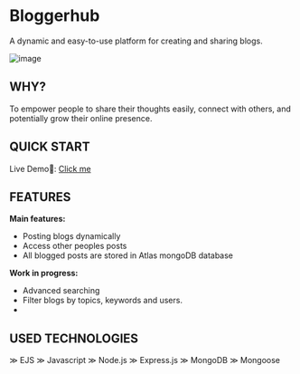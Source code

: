 # Bloggerhub

A dynamic and easy-to-use platform for creating and sharing blogs.

![image](https://github.com/dagmfre/Bloggerhub/assets/96683816/c20c85b6-ce36-4e8b-a099-4b977fcae636)


## WHY?
To empower people to share their thoughts easily, connect with others, and potentially grow their online presence.

## QUICK START
 Live Demo🔗: [Click me](https://blogger-hub.up.railway.app)

##  FEATURES
**Main features:**
- Posting blogs dynamically
- Access other peoples posts
- All blogged posts are stored in Atlas mongoDB database

**Work in progress:**
- Advanced searching
- Filter blogs by topics, keywords and users.
- 
## USED TECHNOLOGIES
≫ EJS
≫ Javascript
≫ Node.js
≫ Express.js 
≫ MongoDB 
≫ Mongoose
